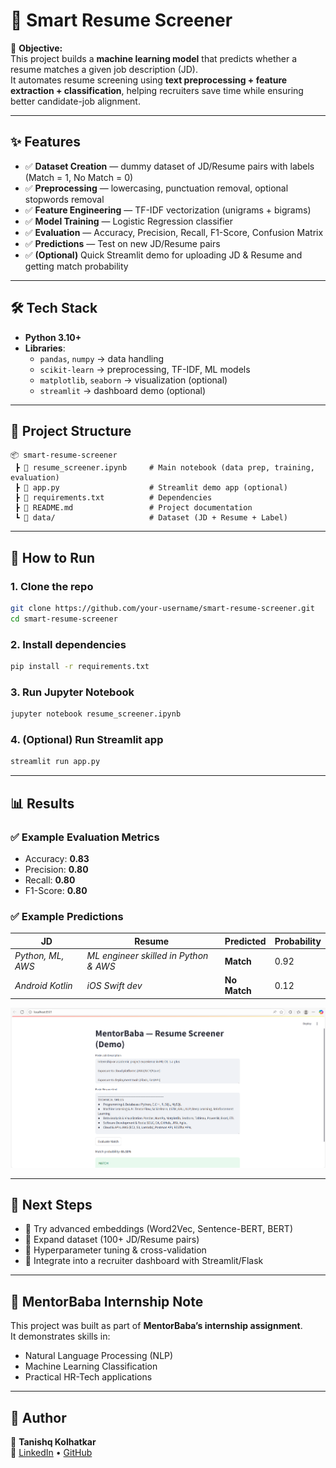 # 📄 Smart Resume Screener 

🚀 **Objective:**  
This project builds a **machine learning model** that predicts whether a resume matches a given job description (JD).  
It automates resume screening using **text preprocessing + feature extraction + classification**, helping recruiters save time while ensuring better candidate-job alignment.  

---

## ✨ Features
- ✅ **Dataset Creation** — dummy dataset of JD/Resume pairs with labels (Match = 1, No Match = 0)  
- ✅ **Preprocessing** — lowercasing, punctuation removal, optional stopwords removal  
- ✅ **Feature Engineering** — TF-IDF vectorization (unigrams + bigrams)  
- ✅ **Model Training** — Logistic Regression classifier  
- ✅ **Evaluation** — Accuracy, Precision, Recall, F1-Score, Confusion Matrix  
- ✅ **Predictions** — Test on new JD/Resume pairs  
- ✅ **(Optional)** Quick Streamlit demo for uploading JD & Resume and getting match probability  

---

## 🛠️ Tech Stack
- **Python 3.10+**  
- **Libraries**:  
  - `pandas`, `numpy` → data handling  
  - `scikit-learn` → preprocessing, TF-IDF, ML models  
  - `matplotlib`, `seaborn` → visualization (optional)  
  - `streamlit` → dashboard demo (optional)  

---

## 📂 Project Structure
```
📦 smart-resume-screener
 ┣ 📜 resume_screener.ipynb     # Main notebook (data prep, training, evaluation)
 ┣ 📜 app.py                    # Streamlit demo app (optional)
 ┣ 📜 requirements.txt          # Dependencies
 ┣ 📜 README.md                 # Project documentation
 ┗ 📂 data/                     # Dataset (JD + Resume + Label)
```

---

## 🔧 How to Run

### 1. Clone the repo
```bash
git clone https://github.com/your-username/smart-resume-screener.git
cd smart-resume-screener
```

### 2. Install dependencies
```bash
pip install -r requirements.txt
```

### 3. Run Jupyter Notebook
```bash
jupyter notebook resume_screener.ipynb
```

### 4. (Optional) Run Streamlit app
```bash
streamlit run app.py
```

---

## 📊 Results

### ✅ Example Evaluation Metrics
- Accuracy: **0.83**  
- Precision: **0.80**  
- Recall: **0.80**  
- F1-Score: **0.80**  

### ✅ Example Predictions
| JD | Resume | Predicted | Probability |
|----|---------|-----------|-------------|
| *Python, ML, AWS* | *ML engineer skilled in Python & AWS* | **Match** | 0.92 |
| *Android Kotlin* | *iOS Swift dev* | **No Match** | 0.12 |


![Alt text](https://github.com/tanishqkolhatkar93/Mentor_Baba_Gen_AI_Resume_Scanner/blob/main/Screenshot%202025-08-28%20131226.png)

---

## 🌱 Next Steps
- 🔹 Try advanced embeddings (Word2Vec, Sentence-BERT, BERT)  
- 🔹 Expand dataset (100+ JD/Resume pairs)  
- 🔹 Hyperparameter tuning & cross-validation  
- 🔹 Integrate into a recruiter dashboard with Streamlit/Flask  

---

## 🙌 MentorBaba Internship Note
This project was built as part of **MentorBaba’s internship assignment**.  
It demonstrates skills in:
- Natural Language Processing (NLP)  
- Machine Learning Classification  
- Practical HR-Tech applications  

---

## 📌 Author
👤 **Tanishq Kolhatkar**  
🔗 [LinkedIn](https://www.linkedin.com) • [GitHub](https://github.com/tanishqkolhatkar93)  
